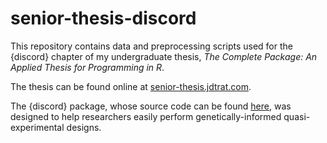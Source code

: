 # senior-thesis-discord

This repository contains data and preprocessing scripts used for the {discord} chapter of my undergraduate thesis, *The Complete Package: An Applied Thesis for Programming in R*. 

The thesis can be found online at [senior-thesis.jdtrat.com](https://senior-thesis.jdtrat.com). 

The {discord} package, whose source code can be found [here](https://github.com/R-Computing-Lab/discord), was designed to help researchers easily perform genetically-informed quasi-experimental designs.  
